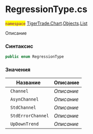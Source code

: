 
# RegressionType.cs
<mark style="color:purple;">`namespace`</mark> [TigerTrade.Chart](../../../../../TigerTrade.Chart.md).[Objects](../../../../../TigerTrade.Chart/Objects.md).[List](../../../../../TigerTrade.Chart/Objects/List.md)



Описание

### Синтаксис
```csharp
public enum RegressionType
```


### Значения
| Название | Описание |
| --- | --- |
| ` Channel` | *Описание* |
| ` AsynChannel` | *Описание* |
| ` StdChannel` | *Описание* |
| ` StdErrorChannel` | *Описание* |
| ` UpDownTrend` | *Описание* |



